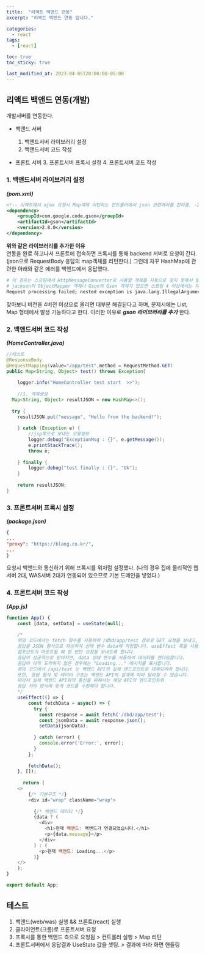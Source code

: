 ```yaml
---
title:  "리액트 백앤드 연동"
excerpt: "리액트 백앤드 연동 입니다."

categories:
  - react
tags:
  - [react]

toc: true
toc_sticky: true

last_modified_at: 2023-04-05T20:00:00-05:00
---
```


## 리액트 백앤드 연동(개발)
개발서버를 연동한다.

- 백앤드 서버
  1. 백앤드서버 라이브러리 설정
  2. 백앤드서버 코드 작성
   
- 프론트 서버
  3. 프론트서버 프록시 설정
  4. 프론트서버 코드 작성
  

### 1. 백앤드서버 라이브러리 설정

***(pom.xml)***  
```xml
<!-- 리액트에서 ajax 요청시 Map객체 리턴하는 컨트롤러에서 json 관련에러를 잡아줌. -23.07.16 CTH -->
<dependency>
	<groupId>com.google.code.gson</groupId>
	<artifactId>gson</artifactId>
	<version>2.8.0</version>
</dependency>

```
  
**위와 같은 라이브러리를 추가한 이유**  
연동을 완료 하고나서 프론트에 접속하면 프록시를 통해 backend 서버로 요청이 간다. (json으로 RequestBody 응답의 map객체를 리턴한다.) 
그런데 자꾸 HashMap에 관련한 아래와 같은 에러를 백앤드에서 응답했다.
  
```bash
# 이 경우는 스프링에서 HttpMessageConverter로 사용할 객체를 자동으로 찾지 못해서 발생한다.
# jackson의 ObjectMapper 객체나 Gson의 Gson 객체가 있으면 스프링 4 이상에서는 자동으로 Jackson2MessageConverter 또는 GsonMessageConverter를 설정한다.
Request processing failed; nested exception is java.lang.IllegalArgumentException: No converter found for return value of type: class java.util.HashMap

```

찾아보니 버전을 4버전 이상으로 올리면 대부분 해결된다고 하며, 문제시에는 List, Map 형태에서 발생 가능하다고 한다. 이러한 이유로 ***gson 라이브러리를 추가*** 한다.

  
  
### 2. 백앤드서버 코드 작성

***(HomeController.java)***  
```java
//테스트
@ResponseBody
@RequestMapping(value="/app/test",method = RequestMethod.GET)
public Map<String, Object> test() throws Exception{
	
	logger.info("HomeController test start  >>");
	
	//1. 객체생성
  Map<String, Object> resultJSON = new HashMap<>();
    
  try {
   	resultJSON.put("message", "Hello from the backend!");
    	
	} catch (Exception e) {
		//jsp쪽으로 보내는 오류정보
		logger.debug("ExceptionMsg : {}", e.getMessage());
		e.printStackTrace();
		throw e;
		
	} finally {
		logger.debug("test finally : {}", "Ok");
	}
    
	return resultJSON;
}

```
  
  
### 3. 프론트서버 프록시 설정

***(package.json)***  
```json
{
...
"proxy": "https://blang.co.kr/",
...
}

```

요청시 백앤드와 통신하기 위해 프록시를 위처럼 설정했다. (나의 경우 집에 물리적인 웹서버 2대, WAS서버 2대가 연동되어 있으므로 기본 도메인을 넣었다.)
  
  
### 4. 프론트서버 코드 작성  

***(App.js)***  
```js
function App() {
    const [data, setData] = useState(null);
   
    /*
    위의 코드에서는 fetch 함수를 사용하여 /dbd/app/test 경로로 GET 요청을 보내고, 
    응답을 JSON 형식으로 파싱하여 상태 변수 data에 저장합니다. useEffect 훅을 사용하여 
    컴포넌트가 마운트될 때 한 번만 요청을 보내도록 합니다.
    응답이 성공적으로 받아지면, data 상태 변수를 사용하여 데이터를 렌더링합니다. 
    응답이 아직 도착하지 않은 경우에는 "Loading..." 메시지를 표시합니다.
    위의 코드에서 /api/test 는 백엔드 API의 실제 엔드포인트로 대체되어야 합니다. 
    또한, 응답 형식 및 데이터 구조는 백엔드 API의 설계에 따라 달라질 수 있습니다. 
    따라서 실제 백엔드 API와의 통신을 위해서는 해당 API의 엔드포인트와 
    응답 처리 방식에 맞게 코드를 수정해야 합니다.
    */
    useEffect(() => {
		const fetchData = async() => {
		  try {
			const response = await fetch('/dbd/app/test');
			const jsonData = await response.json();
			setData(jsonData);
			
		  } catch (error) {
			console.error('Error:', error);
		  }
		};
		
		fetchData();
    }, []);
	
	  return (
    <>
        {/* 기본구조 */}
        <div id="wrap" className="wrap">
			
          {/* 백앤드 데이터 */}
          {data ? (
            <div>
              <h1>현재 백앤드: 백앤드가 연결되었습니다.</h1>
              <p>{data.message}</p>
            </div>
          ) : (
            <p>현재 백앤드: Loading...</p>
          )}
    </>
    );
}

export default App;

```
  
## 테스트
1. 백앤드(web/was) 실행 && 프론트(react) 실행
2. 클라이언트(크롬)로 프론트서버 요청
3. 프록시를 통한 백앤드 측으로 요청됨 > 컨트롤러 실행 > Map 리턴
4. 프론트서버에서 응답결과 UseState 값을 셋팅. > 결과에 따라 화면 핸들링